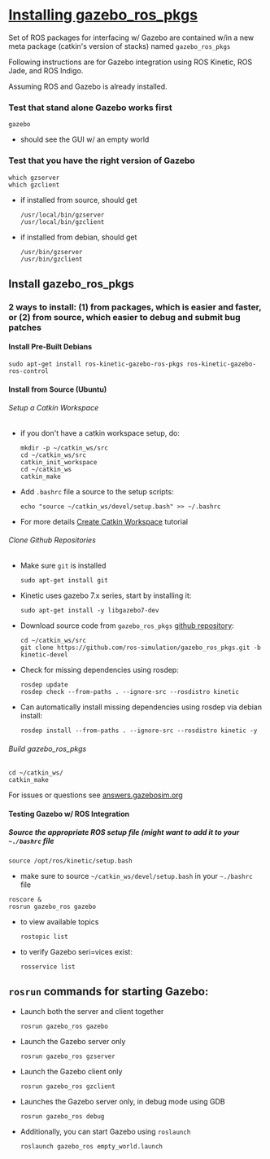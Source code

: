 # [Installing gazebo_ros_pkgs][1]

Set of ROS packages for interfacing w/ Gazebo are contained w/in a new meta package (catkin's version of stacks) named `gazebo_ros_pkgs`

Following instructions are for Gazebo integration using ROS Kinetic, ROS Jade, and ROS Indigo.

Assuming ROS and Gazebo is already installed.

### Test that stand alone Gazebo works first

```
gazebo
```

- should see the GUI w/ an empty world

### Test that you have the right version of Gazebo

```
which gzserver
which gzclient
```

- if installed from source, should get
    
    ```
    /usr/local/bin/gzserver
    /usr/local/bin/gzclient
    ```

- if installed from debian, should get

    ```
    /usr/bin/gzserver
    /usr/bin/gzclient
    ```

## Install gazebo_ros_pkgs

### 2 ways to install: (1) from packages, which is easier and faster, or (2) from source, which easier to debug and submit bug patches

#### Install Pre-Built Debians

```
sudo apt-get install ros-kinetic-gazebo-ros-pkgs ros-kinetic-gazebo-ros-control
```

#### Install from Source (Ubuntu)

###### Setup a Catkin Workspace

- if you don't have a catkin workspace setup, do:

    ```
    mkdir -p ~/catkin_ws/src
    cd ~/catkin_ws/src
    catkin_init_workspace
    cd ~/catkin_ws
    catkin_make
    ```

- Add `.bashrc` file a source to the setup scripts:

    ```
    echo "source ~/catkin_ws/devel/setup.bash" >> ~/.bashrc
    ```

- For more details [Create Catkin Workspace][2] tutorial

###### Clone Github Repositories

- Make sure `git` is installed

    ```
    sudo apt-get install git
    ```

- Kinetic uses gazebo 7.x series, start by installing it:

    ```
    sudo apt-get install -y libgazebo7-dev
    ```

- Download source code from `gazebo_ros_pkgs` [github repository][3]:

    ```
    cd ~/catkin_ws/src
    git clone https://github.com/ros-simulation/gazebo_ros_pkgs.git -b kinetic-devel
    ```

- Check for missing dependencies using rosdep:

    ```
    rosdep update
    rosdep check --from-paths . --ignore-src --rosdistro kinetic
    ```

- Can automatically install missing dependencies using rosdep via debian install:

    ```
    rosdep install --from-paths . --ignore-src --rosdistro kinetic -y
    ```

###### Build gazebo_ros_pkgs

```
cd ~/catkin_ws/
catkin_make
```

For issues or questions see [answers.gazebosim.org][4]

#### Testing Gazebo w/ ROS Integration

##### Source the appropriate ROS setup file (might want to add it to your `~./bashrc` file

```
source /opt/ros/kinetic/setup.bash
```

- make sure to source `~/catkin_ws/devel/setup.bash` in your `~./bashrc` file
    
```
roscore &
rosrun gazebo_ros gazebo
```

- to view available topics

    ```
    rostopic list
    ```

- to verify Gazebo seri=vices exist:
    
    ```
    rosservice list
    ```

## `rosrun` commands for starting Gazebo:

- Launch both the server and client together
    
    ```
    rosrun gazebo_ros gazebo
    ```
    
- Launch the Gazebo server only

    ```
    rosrun gazebo_ros gzserver
    ```
    
- Launch the Gazebo client only

    ```
    rosrun gazebo_ros gzclient
    ```
    
- Launches the Gazebo server only, in debug mode using GDB
    
    ```
    rosrun gazebo_ros debug
    ```
    
- Additionally, you can start Gazebo using `roslaunch`
    
    ```
    roslaunch gazebo_ros empty_world.launch
    ```


[1]: http://gazebosim.org/tutorials?tut=ros_installing&cat=connect_ros
[2]: http://www.ros.org/wiki/catkin/Tutorials/create_a_workspace
[3]: https://github.com/ros-simulation/gazebo_ros_pkgs
[4]: http://answers.gazebosim.org/questions/
